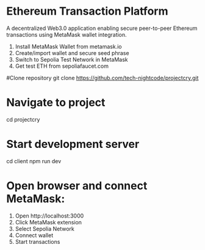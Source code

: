 # Ethereum Transaction Platform

A decentralized Web3.0 application enabling secure peer-to-peer Ethereum transactions using MetaMask wallet integration.

 1. Install MetaMask Wallet from metamask.io
 2. Create/import wallet and secure seed phrase
 3. Switch to Sepolia Test Network in MetaMask
 4. Get test ETH from sepoliafaucet.com

#Clone repository
git clone https://github.com/tech-nightcode/projectcry.git

# Navigate to project
cd projectcry

# Start development server
cd client
npm run dev

# Open browser and connect MetaMask:
1. Open http://localhost:3000
2. Click MetaMask extension
3. Select Sepolia Network
4. Connect wallet
5. Start transactions
